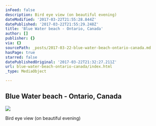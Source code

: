 ```yaml
---
inFeed: false
description: Bird eye view (on beautiful evening)
dateModified: '2017-03-22T21:55:28.844Z'
datePublished: '2017-03-22T21:55:29.248Z'
title: 'Blue Water beach - Ontario, Canada'
author: []
publisher: {}
via: {}
sourcePath: _posts/2017-03-22-blue-water-beach-ontario-canada.md
hasPage: true
starred: false
datePublishedOriginal: '2017-03-22T21:32:27.211Z'
url: blue-water-beach-ontario-canada/index.html
_type: MediaObject

---
```

## Blue Water beach - Ontario, Canada
![](https://the-grid-user-content.s3-us-west-2.amazonaws.com/b178daae-c86c-4633-9ad7-a59dfe9aef51.gif)

Bird eye view (on beautiful evening)